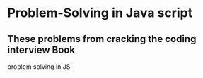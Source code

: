 # Problem-Solving in Java script
## These problems from cracking the coding interview Book
problem solving in JS

